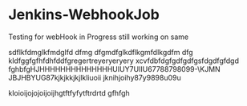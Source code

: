 # Jenkins-WebhookJob
Testing for webHook in Progress
still working on same


sdflkfdmglkfmdglfd
dfmg dfgmdfglkdflkgmfdlkgdfm
dfg kldfggfgfhfdhfddfgregertreyeryeryery
xcvfdbfdgfgdfgdfgsfdgdfgfdgd
fghbfgHJHHHHHHHHHHHHHHUIUY7UIIU67788798099-\KJMN
JBJHBYUG87kjkjkkjkjlkliuoii
jknihjoihy87y9898u09u

kloioijojojoijoijhgtftfyfytftrdrtd
gfhfgh
